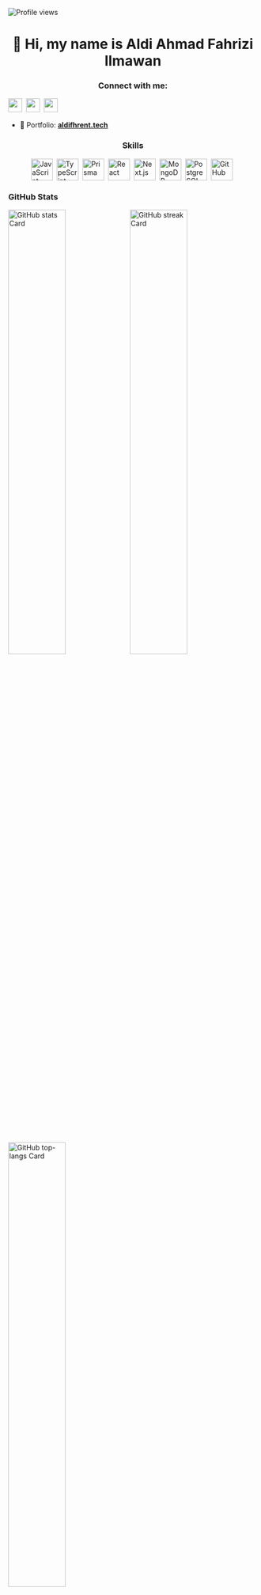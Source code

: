 ![Profile views](https://komarev.com/ghpvc/?username=aldifhrent&label=Profile%20views&color=0e75b6&style=flat)

<div id="toc">
  <ul align="center" style="list-style: none">
    <summary>
      <h1>
        👋 Hi, my name is Aldi Ahmad Fahrizi Ilmawan
      </h1>
    </summary>
  </ul>
</div>

**<h3 align="center">Connect with me:</h3>** 
<a href="https://www.instagram.com/aldi.fhr" target="_blank"><img src="https://img.shields.io/badge/Instagram-E4405F?style=for-the-badge&logo=instagram&logoColor=white" height="28" style="margin-right: 4px"></a> <a href="https://www.linkedin.com/in/aldiahmadfahriziilmawan" target="_blank"><img src="https://img.shields.io/badge/LinkedIn-0077B5?style=for-the-badge&logo=linkedin&logoColor=white" height="28" style="margin-right: 4px"></a> <a href="https://github.com/aldifhrent" target="_blank"><img src="https://img.shields.io/badge/GitHub-100000?style=for-the-badge&logo=github&logoColor=white" height="28" style="margin-right: 4px"></a></p>

- 📂 Portfolio: **<a href="aldifhrent.tech" target="_blank">aldifhrent.tech</a>**

 **<h3 align="center">Skills</h3>**

<div style="display: flex; flex-wrap: wrap; gap: 4px; justify-content: center;"><img src="https://cdn.jsdelivr.net/gh/devicons/devicon/icons/javascript/javascript-original.svg" height="44" alt="JavaScript" style="margin-right: 4px"> <img src="https://cdn.simpleicons.org/typescript/3178C6" height="44" alt="TypeScript" style="margin-right: 4px"> <img src="https://cdn.simpleicons.org/prisma/2E5798" height="44" alt="Prisma" style="margin-right: 4px"> <img src="https://cdn.simpleicons.org/react/61DAFB" height="44" alt="React" style="margin-right: 4px"> <img src="https://cdn.simpleicons.org/nextdotjs/000000" height="44" alt="Next.js" style="margin-right: 4px"> <img src="https://cdn.simpleicons.org/mongodb/4DB33D" height="44" alt="MongoDB" style="margin-right: 4px"> <img src="https://cdn.simpleicons.org/postgresql/336791" height="44" alt="PostgreSQL" style="margin-right: 4px"> <img src="https://cdn.simpleicons.org/github/181717" height="44" alt="GitHub" style="margin-right: 4px"></div>

 **<h3 align="left">GitHub Stats</h3>**

<p align="left">
  <img width="48%" src="https://github-readme-stats.vercel.app/api?username=aldifhrent&theme=react&hide_title=false&hide_rank=false&show_icons=false&include_all_commits=false&count_private=true&line_height=23" alt="GitHub stats Card" />
  <img width="48%" src="https://streak-stats.demolab.com/?user=aldifhrent&theme=react&hide_border=false&date_format=M+j%5B%2C+Y%5D&mode=daily&hide_total_contributions=false&hide_current_streak=false&hide_longest_streak=false&card_height=200" alt="GitHub streak Card" />
</p>

<p align="left">
  <img width="48%" src="https://github-readme-stats.vercel.app/api/top-langs?username=aldifhrent&theme=react&hide_title=false&layout=compact&langs_count=6&hide_progress=false&card_width=400" alt="GitHub top-langs Card" />
</p>
